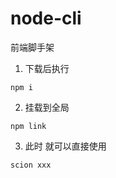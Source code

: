 # node-cli
前端脚手架

1. 下载后执行 
```
npm i
```
2. 挂载到全局
```
npm link
```
3. 此时 就可以直接使用
```
scion xxx
```


